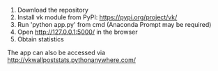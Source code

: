 1. Download the repository
2. Install vk module from PyPI: https://pypi.org/project/vk/
3. Run 'python app.py' from cmd (Anaconda Prompt may be required)
4. Open http://127.0.0.1:5000/ in the browser
5. Obtain statistics


The app can also be accessed via http://vkwallpoststats.pythonanywhere.com/

